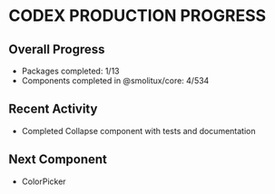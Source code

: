 # CODEX PRODUCTION PROGRESS

## Overall Progress
- Packages completed: 1/13
- Components completed in @smolitux/core: 4/534

## Recent Activity
- Completed Collapse component with tests and documentation

## Next Component
- ColorPicker

